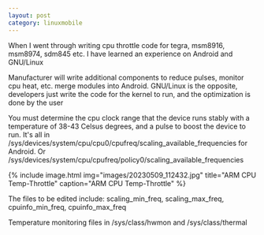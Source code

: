 ```yaml
---
layout: post
category: linuxmobile
---
```


When I went through writing cpu throttle code for tegra, msm8916, msm8974, sdm845 etc. I have learned an experience on Android and GNU/Linux

Manufacturer will write additional components to reduce pulses, monitor cpu heat, etc. merge modules into Android. GNU/Linux is the opposite, developers just write the code for the kernel to run, and the optimization is done by the user

You must determine the cpu clock range that the device runs stably with a temperature of 38-43 Celsus degrees, and a pulse to boost the device to run. It's all in /sys/devices/system/cpu/cpu0/cpufreq/scaling_available_frequencies for Android. Or /sys/devices/system/cpu/cpufreq/policy0/scaling_available_frequencies

{% include image.html
            img="images/20230509_112432.jpg"
            title="ARM CPU Temp-Throttle"
            caption="ARM CPU Temp-Throttle" %}

The files to be edited include: scaling_min_freq, scaling_max_freq, cpuinfo_min_freq, cpuinfo_max_freq

Temperature monitoring files in /sys/class/hwmon and /sys/class/thermal
